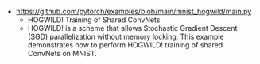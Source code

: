 

* https://github.com/pytorch/examples/blob/main/mnist_hogwild/main.py
    * HOGWILD! Training of Shared ConvNets
    * HOGWILD! is a scheme that allows Stochastic Gradient Descent (SGD) parallelization without memory locking. This example demonstrates how to perform HOGWILD! training of shared ConvNets on MNIST.